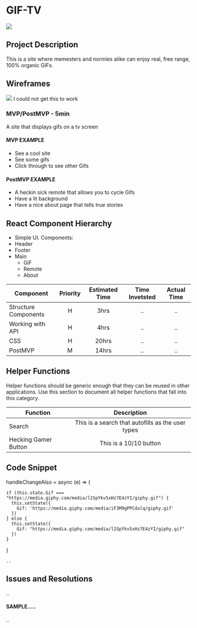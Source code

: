 # GIF-TV
![](https://giphy.com/gifs/7wt7Hu4VLzZT2)

## Project Description

This is a site where memesters and normies alike can enjoy real, free range, 100% organic GIFs. 

## Wireframes
![]('./ScreenShot2019-10-17at7.15.44PM.png')
I could not get this to work

### MVP/PostMVP - 5min

A site that displays gifs on a tv screen

#### MVP EXAMPLE
- See a cool site
- See some gifs
- Click through to see other Gifs

#### PostMVP EXAMPLE
- A heckin sick remote that allows you to cycle Gifs
- Have a lit background 
- Have a nice about page that tells true stories

## React Component Hierarchy

- Simple UI.
Components:
- Header
- Footer 
- Main
  - GiF
  - Remote
  - About


| Component | Priority | Estimated Time | Time Invetsted | Actual Time |
| --- | :---: |  :---: | :---: | :---: |
| Structure Components | H | 3hrs| .. | .. |
| Working with API | H | 4hrs | .. | .. |
| CSS | H | 20hrs| .. | .. |
| PostMVP | M | 14hrs| .. | .. |


## Helper Functions
Helper functions should be generic enough that they can be reused in other applications. Use this section to document all helper functions that fall into this category.

| Function | Description | 
| --- | :---: |  
| Search | This is a search that autofills as the user types | 
| Hecking Gamer Button| This is a 10/10 button | 




## Code Snippet
 handleChangeAlso = async (e) => {

    if (this.state.Gif === "https://media.giphy.com/media/l2SpYkv5xHz7E4zYI/giphy.gif") {
      this.setState({
        Gif: 'https://media.giphy.com/media/iF3M9gPPCdulq/giphy.gif'
      })
    } else {
      this.setState({
        Gif: "https://media.giphy.com/media/l2SpYkv5xHz7E4zYI/giphy.gif"
      })
    }
  }


```
..
```

## Issues and Resolutions
..

#### SAMPLE.....
..